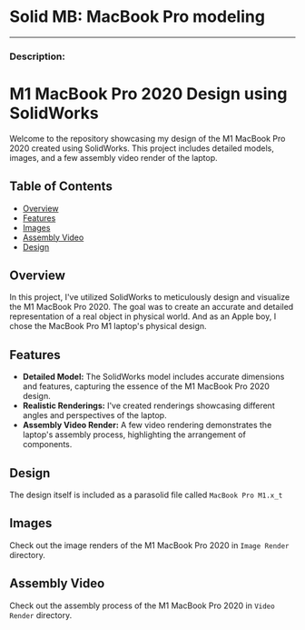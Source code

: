 # Solid MB: MacBook Pro modeling
---

### Description:
# M1 MacBook Pro 2020 Design using SolidWorks

Welcome to the repository showcasing my design of the M1 MacBook Pro 2020 created using SolidWorks. This project includes detailed models, images, and a few assembly video render of the laptop.

## Table of Contents

- [Overview](#overview)
- [Features](#features)
- [Images](#images)
- [Assembly Video](#assembly-video)
- [Design](#Design)

## Overview

In this project, I've utilized SolidWorks to meticulously design and visualize the M1 MacBook Pro 2020. The goal was to create an accurate and detailed representation of a real object in physical world. And as an Apple boy, I chose the MacBook Pro M1 laptop's physical design.

## Features

- **Detailed Model:** The SolidWorks model includes accurate dimensions and features, capturing the essence of the M1 MacBook Pro 2020 design.
- **Realistic Renderings:** I've created renderings showcasing different angles and perspectives of the laptop.
- **Assembly Video Render:** A few video rendering demonstrates the laptop's assembly process, highlighting the arrangement of components.

## Design

The design itself is included as a parasolid file called `MacBook Pro M1.x_t`
## Images

Check out the image renders of the M1 MacBook Pro 2020 in `Image Render` directory.

## Assembly Video

Check out the assembly process of the M1 MacBook Pro 2020 in `Video Render` directory.


